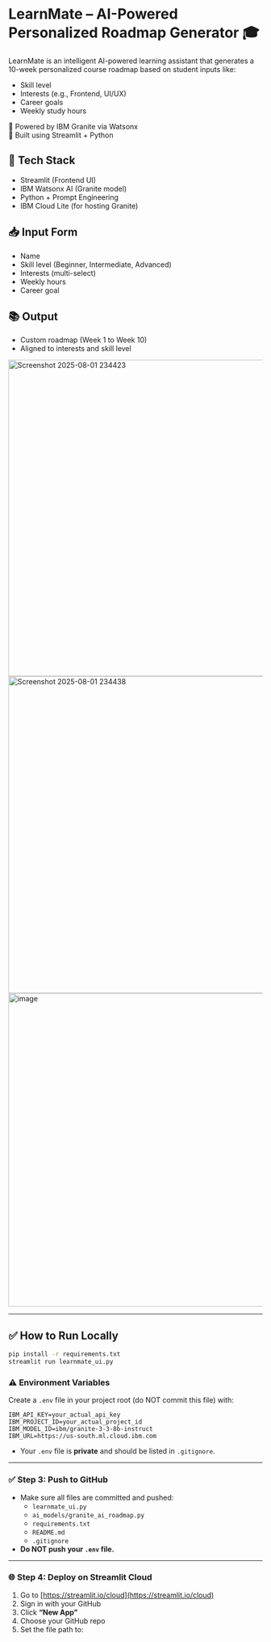 # LearnMate – AI-Powered Personalized Roadmap Generator 🎓

LearnMate is an intelligent AI-powered learning assistant that generates a 10-week personalized course roadmap based on student inputs like:
- Skill level
- Interests (e.g., Frontend, UI/UX)
- Career goals
- Weekly study hours

🔗 Powered by IBM Granite via Watsonx  
🧠 Built using Streamlit + Python

## 🔧 Tech Stack
- Streamlit (Frontend UI)
- IBM Watsonx AI (Granite model)
- Python + Prompt Engineering
- IBM Cloud Lite (for hosting Granite)

## 📥 Input Form
- Name
- Skill level (Beginner, Intermediate, Advanced)
- Interests (multi-select)
- Weekly hours
- Career goal

## 📚 Output
- Custom roadmap (Week 1 to Week 10)
- Aligned to interests and skill level
<img width="1359" height="626" alt="Screenshot 2025-08-01 234423" src="https://github.com/user-attachments/assets/4e7a767b-8db4-4299-ac5e-d27fec03791d" />

<img width="1016" height="627" alt="Screenshot 2025-08-01 234438" src="https://github.com/user-attachments/assets/2b00c9a5-40c9-4040-83ab-ebd9f204004a" />

<img width="1014" height="620" alt="image" src="https://github.com/user-attachments/assets/ddfdd9f3-b222-4d91-b893-58646cdc23ee" />


---

## ✅ How to Run Locally
```bash
pip install -r requirements.txt
streamlit run learnmate_ui.py
```

### ⚠️ Environment Variables

Create a `.env` file in your project root (do NOT commit this file) with:

```
IBM_API_KEY=your_actual_api_key
IBM_PROJECT_ID=your_actual_project_id
IBM_MODEL_ID=ibm/granite-3-3-8b-instruct
IBM_URL=https://us-south.ml.cloud.ibm.com
```

- Your `.env` file is **private** and should be listed in `.gitignore`.

---

### ✅ Step 3: Push to GitHub

- Make sure all files are committed and pushed:
  - `learnmate_ui.py`
  - `ai_models/granite_ai_roadmap.py`
  - `requirements.txt`
  - `README.md`
  - `.gitignore`
- **Do NOT push your `.env` file.**

---

### 🌐 Step 4: Deploy on Streamlit Cloud

1. Go to [https://streamlit.io/cloud](https://streamlit.io/cloud)
2. Sign in with your GitHub
3. Click **“New App”**
4. Choose your GitHub repo
5. Set the file path to:

